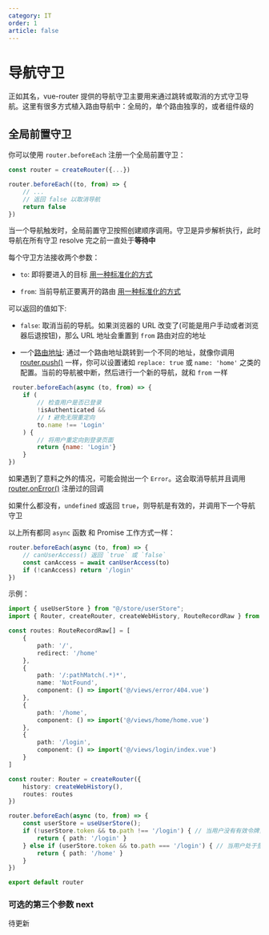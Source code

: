 ```yaml
---
category: IT
order: 1
article: false
---
```


# 导航守卫

正如其名，vue-router 提供的导航守卫主要用来通过跳转或取消的方式守卫导航。这里有很多方式植入路由导航中：全局的，单个路由独享的，或者组件级的

## 全局前置守卫

你可以使用 `router.beforeEach` 注册一个全局前置守卫：

```js
const router = createRouter({...})

router.beforeEach((to, from) => {
    // ...
    // 返回 false 以取消导航
    return false
})
```

当一个导航触发时，全局前置守卫按照创建顺序调用。守卫是异步解析执行，此时导航在所有守卫 resolve 完之前一直处于**等待中**

每个守卫方法接收两个参数：

- `to`: 即将要进入的目标 [用一种标准化的方式](#待更新)

- `from`: 当前导航正要离开的路由 [用一种标准化的方式](#待更新)

可以返回的值如下:

- `false`: 取消当前的导航。如果浏览器的 URL 改变了(可能是用户手动或者浏览器后退按钮)，那么 URL 地址会重置到 `from` 路由对应的地址

- 一个[路由地址](#待更新): 通过一个路由地址跳转到一个不同的地址，就像你调用 [router.push()](#待更新) 一样，你可以设置诸如 `replace: true` 或 `name: 'home'` 之类的配置。当前的导航被中断，然后进行一个新的导航，就和 `from` 一样

```js
 router.beforeEach(async (to, from) => {
    if (
        // 检查用户是否已登录
        !isAuthenticated &&
        // ❗️ 避免无限重定向
        to.name !== 'Login'
    ) {
        // 将用户重定向到登录页面
        return {name: 'Login'}
    }
})
```

如果遇到了意料之外的情况，可能会抛出一个 `Error`。这会取消导航并且调用 [router.onError()](#待更新) 注册过的回调

如果什么都没有，`undefined` 或返回 `true`，则导航是有效的，并调用下一个导航守卫

以上所有都同 `async` 函数 和 Promise 工作方式一样：

```js
router.beforeEach(async (to, from) => {
    // canUserAccess() 返回 `true` 或 `false`
    const canAccess = await canUserAccess(to)
    if (!canAccess) return '/login'
})
```

示例：

```ts {29-36}
import { useUserStore } from "@/store/userStore";
import { Router, createRouter, createWebHistory, RouteRecordRaw } from "vue-router";

const routes: RouteRecordRaw[] = [
    {
        path: '/',
        redirect: '/home'
    },
    {
        path: '/:pathMatch(.*)*',
        name: 'NotFound',
        component: () => import('@/views/error/404.vue')
    },
    {
        path: '/home',
        component: () => import('@/views/home/home.vue')
    },
    {
        path: '/login',
        component: () => import('@/views/login/index.vue')
    }
]

const router: Router = createRouter({
    history: createWebHistory(),
    routes: routes
})

router.beforeEach(async (to, from) => {
    const userStore = useUserStore();
    if (!userStore.token && to.path !== '/login') { // 当用户没有有效令牌，并且正在尝试访问除了登录页之外的其他页面
        return { path: '/login' }
    } else if (userStore.token && to.path === '/login') { // 当用户处于登录状态并正在尝试访问登录界面
        return { path: '/home' }
    }
})

export default router
```

### 可选的第三个参数 next

待更新
